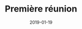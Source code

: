---
layout: default
date: 2019-01-19
img: 
category: pv
title: "Première réunion"
description: "Merci à tous d'être venu nombreux. L'association vient d'être créee. Vous pouvez désormais consulter le procès verbal d'assemblée constitutive."
linkdoc: 
nextdate:
tags: association
doclink: "/doc/pv/pv_1.pdf"
---